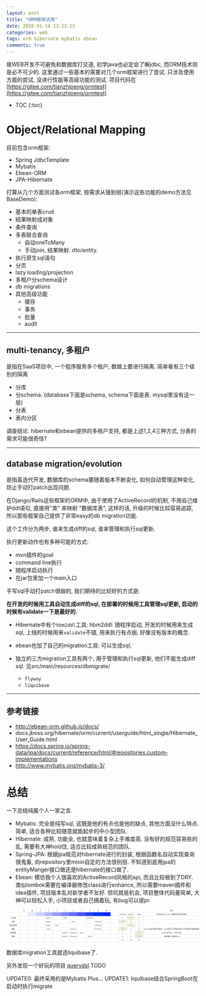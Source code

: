 ```yaml
---
layout: post
title: "ORM框架试用"
date: 2018-01-14 23:23:23
categories: web
tags: orm hibernate mybatis ebean
comments: true
---
```


做WEB开发不可避免和数据库打交道, 初学java也必定会了解jdbc, 而ORM技术则是必不可少的. 这里通过一些基本的需要对几个orm框架进行了尝试. 只涉及使用方面的尝试, 没进行性能等高级功能的测试. 项目代码在 [https://gitee.com/tianzhipeng/ormtest](https://gitee.com/tianzhipeng/ormtest)

* TOC
{:toc}

# Object/Relational Mapping
目前包含orm框架:

- Spring JdbcTemplate
- Mybatis
- Ebean-ORM
- JPA-Hibernate

打算从几个方面测试各orm框架, 按需求从强到弱(演示这些功能的demo方法见BaseDemo):

- 基本的单表crud
- 结果映射成对象
- 条件查询
- 多表联合查询
    - 自动oneToMany
    - 手动join, 结果映射. dto/entity.
- 执行原生sql语句
- 分页
- lazy loading/projection
- 多租户分schema设计 
- db migrations 
- 其他高级功能
    - 缓存
    - 事务
    - 批量
    - audit
  
  
-----

## multi-tenancy, 多租户
是指在SaaS项目中, 一个程序服务多个租户, 数据上要进行隔离.
简单看有三个级别的隔离

- 分库
- 分schema. (database下面是schema, schema下面是表. mysql里没有这一层)
- 分表
- 表内分区

调查结论. hibernate和ebean提供的多租户支持, 都是上述1,2,4三种方式, 分表的需求可能很奇怪?
  
-----

## database migration/evolution
是指虽迭代开发, 数据库的schema要随着版本不断变化,
如何自动管理这种变化, 防止手动打patch出现问题. 

在Django/Rails这些框架的ORM中, 由于使用了ActiveRecord的机制, 不用自己维护ddl语句, 直接用"类" 来映射 "数据库表", 
这样的话, 升级的时候比较容易追踪, 所以那些框架自己提供了非常easy的db migration功能.

这个工作分为两步, 谁来生成diff的sql, 谁来管理和执行sql更新.

执行更新动作也有多种可能的方式:

- mvn插件的goal
- command line执行
- 随程序启动执行
- 在jar包里加一个main入口

手写sql手动打patch很崩的, 我们期待的比较好的方式是:

**在开发的时候用工具自动生成diff的sql, 在部署的时候用工具管理sql更新, 启动的时候有validate一下是最好的.** 

- Hibernate中有个`hbm2ddl`工具:
  hbm2ddl: 随程序启动, 开发的时候用来生成sql, 上线的时候用来`validate`不错, 用来执行有点崩, 好像没有版本的概念.

- ebean也加了自己的migration工具:
  可以生成sql, 

- 独立的三方migration工具有两个, 用于管理和执行sql更新, 他们不能生成diff sql. 见src/main/resources/dbmigrate/
  - `flyway`
  - `liquibase`

----

## 参考链接

- http://ebean-orm.github.io/docs/
- docs.jboss.org/hibernate/orm/current/userguide/html_single/Hibernate_User_Guide.html
- https://docs.spring.io/spring-data/jpa/docs/current/reference/html/#repositories.custom-implementations
- http://www.mybatis.org/mybatis-3/

# 总结

一下总结纯属个人一家之言.

- Mybatis: 完全是纯写sql, 这既是他的有点也是他的缺点, 其他方面没什么特点. 简单, 适合各种比较随意就能起步的中小型团队.
- Hibernate:  成熟, 功能全, 也就意味着复杂上手难度高. 没有好的规范容易些的乱, 需要有大神hold住, 适合比较成熟规范的团队.
- Spring-JPA: 根据jpa规范对hibernate进行的封装, 根据函数名自动实现查询很鬼畜, 向repository里mixin自定的方法很别扭. 不知道到底用jpa的entityManger接口做还是hibernate的接口做了.
- Ebean: 模仿我个人很喜欢的ActiveRecord风格的api, 而且比较做到了DRY. 类似lombok需要在编译器修改class进行enhance, 所以需要maven插件和idea插件, 项目版本乱对新学者不友好. 但坑就是机会, 项目整体代码量简单, 大神可以轻松入手, 小项目或者自己搞着玩, 有bug可以提pr. 

![对比](/resources/ormtest/compare.png)

数据库migration工具就选liquibase了.

另外发现一个好玩的项目 [querydsl](http://www.querydsl.com/) TODO

UPDATE0: 最终采用的是Mybatis Plus...
UPDATE1: liquibase结合SpringBoot在启动时执行migrate